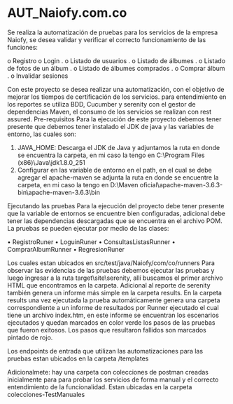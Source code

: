 # AUT_Naiofy.com.co
Se realiza la automatización de pruebas para los servicios de la empresa Naiofy, se desea validar y verificar el correcto funcionamiento de las funciones:

o	Registro
o	Login .
o	Listado de usuarios .
o	Listado de álbumes .
o	Listado de fotos de un álbum .
o	Listado de álbumes comprados .
o	Comprar álbum .
o	Invalidar sesiones

Con este proyecto se desea realizar una automatización, con el objetivo de mejorar los tiempos de certificación de los servicios. 
para entendimiento en los reportes se utiliza BDD, Cucumber y serenity con el gestor de dependencias Maven, el consumo de los servicios se realizan con rest assured.
Pre-requisitos 
Para la ejecución de este proyecto debemos tener presente que debemos tener instalado el JDK de java y las variables de entorno, las cuales son:
1.	JAVA_HOME: Descarga el JDK de Java y adjuntamos la ruta en donde se encuentra la carpeta, en mi caso la tengo en C:\Program Files (x86)\Java\jdk1.8.0_251
2.	Configurar en las variable de entorno en el path, en el cual se debe agregar el apache-maven se adjunta la ruta en donde se encuentre la carpeta, en mi caso la tengo en D:\Maven oficial\apache-maven-3.6.3-bin\apache-maven-3.6.3\bin

Ejecutando las pruebas 
Para la ejecución del proyecto debe tener presente que la variable de entornos se encuentre bien configuradas, adicional debe tener las dependencias descargadas que se encuentra en el archivo POM.
La pruebas se pueden ejecutar por medio de las clases:

•	RegistroRuner
•	LoguinRuner
•	ConsultasListasRunner
•	ComprarAlbumRunner
•	RegresionRuner

 Los cuales estan ubicados en src/test/java/Naiofy/com/co/runners
Para observar las evidencias de las pruebas debemos ejecutar las pruebas y luego ingresar a la ruta target\site\serenity, allí  buscamos el primer archivo HTML que encontramos en la carpeta.
Adicional al reporte de serenity también genera un informe más simple en la carpeta results.
En la carpeta results una vez ejecutada la prueba automáticamente genera una carpeta correspondiente a un informe de resultados por Runner ejecutado el cual tiene un archivo index.htm, en este informe se encuentran los escenarios ejecutados y quedan marcados en color verde los pasos de las pruebas que fueron exitosos.
Los pasos que resultaron fallidos son marcados pintado de rojo.

Los endpoints de entrada que utilizan las automatizaciones para las pruebas estan ubicados en la carpeta /templates

Adicionalmete: hay una carpeta con colecciones de postman creadas inicialmente para para probar los servicios de forma manual y el correcto entendimiento de la funcionalidad. Estan ubicadas en la carpeta colecciones-TestManuales 

